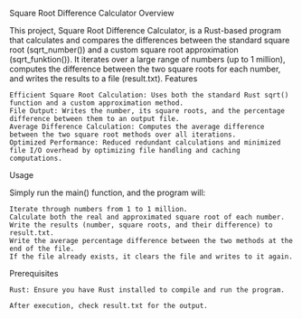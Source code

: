 Square Root Difference Calculator
Overview

This project, Square Root Difference Calculator, is a Rust-based program that calculates and compares the differences between the standard square root (sqrt_number()) and a custom square root approximation (sqrt_funktion()). It iterates over a large range of numbers (up to 1 million), computes the difference between the two square roots for each number, and writes the results to a file (result.txt).
Features

    Efficient Square Root Calculation: Uses both the standard Rust sqrt() function and a custom approximation method.
    File Output: Writes the number, its square roots, and the percentage difference between them to an output file.
    Average Difference Calculation: Computes the average difference between the two square root methods over all iterations.
    Optimized Performance: Reduced redundant calculations and minimized file I/O overhead by optimizing file handling and caching computations.

Usage

Simply run the main() function, and the program will:

    Iterate through numbers from 1 to 1 million.
    Calculate both the real and approximated square root of each number.
    Write the results (number, square roots, and their difference) to result.txt.
    Write the average percentage difference between the two methods at the end of the file.
    If the file already exists, it clears the file and writes to it again.
    
Prerequisites

    Rust: Ensure you have Rust installed to compile and run the program.
    
    After execution, check result.txt for the output.
